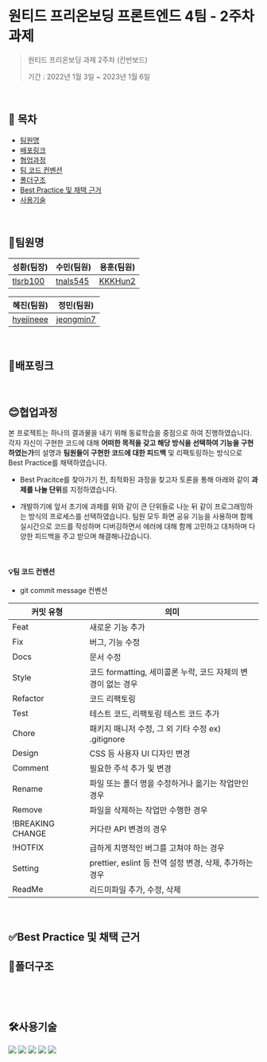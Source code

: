 # 원티드 프리온보딩 프론트엔드 4팀 - 2주차 과제


> 원티드 프리온보딩 과제 2주차 (칸반보드)
>
> 기간 : 2022년 1월 3일 ~ 2023년 1월 6일

<br />

## 📖 목차

- [팀원명](#팀원명)
- [배포링크](#배포링크)
- [협업과정](#협업과정)
- [팀 코드 컨벤션](#팀-코드-컨벤션)
- [폴더구조](#폴더구조)
- [Best Practice 및 채택 근거](#best-practice-및-채택-근거)
- [사용기술](#사용기술)


<br />

## 💪팀원명

| 성환(팀장)                                | 수민(팀원)                            | 용훈(팀원)                            |                         
| ----------------------------------------- | ------------------------------------- | ------------------------------------- | 
| [tlsrb100](https://github.com/tlsrb100) | [tnals545](https://github.com/tnals545)| [KKKHun2](https://github.com/KKKHun2) |

 혜진(팀원)                                | 정민(팀원)                                |                     
----------------------------------------- | ----------------------------------------- | 
[hyejineee](https://github.com/hyejineee) | [jeongmin7](https://github.com/jeongmin7) |  

<br />

## 📌배포링크


<br />

## 😊협업과정

본 프로젝트는 하나의 결과물을 내기 위해 동료학습을 중점으로 하여 진행하였습니다. 각자 자신이 구현한 코드에 대해 **어떠한 목적을 갖고 해당 방식을 선택하여 기능을 구현하였는가**의 설명과 **팀원들이 구현한 코드에 대한 피드백** 및 리팩토링하는 방식으로 Best Practice를 채택하였습니다.

- Best Pracitce를 찾아가기 전, 최적화된 과정을 찾고자 토론을 통해 아래와 같이 **과제를 나눌 단위**를 지정하였습니다.



- 개발하기에 앞서 초기에 과제를 위와 같이 큰 단위들로 나눈 뒤 같이 프로그래밍하는 방식의 프로세스를 선택하였습니다. 팀원 모두 화면 공유 기능을 사용하며 함께 실시간으로 코드를 작성하며 디버깅하면서 에러에 대해 함께 고민하고 대처하며 다양한 피드백을 주고 받으며 해결해나갔습니다.

<br />

#### 💡팀 코드 컨벤션

- git commit message  컨벤션

| 커밋 유형        | 의미                                                         |
| ---------------- | ------------------------------------------------------------ |
| Feat             | 새로운 기능 추가                                             |
| Fix              | 버그, 기능 수정                                              |
| Docs             | 문서 수정                                                    |
| Style            | 코드 formatting, 세미콜론 누락, 코드 자체의 변경이 없는 경우 |
| Refactor         | 코드 리팩토링                                                |
| Test             | 테스트 코드, 리팩토링 테스트 코드 추가                       |
| Chore            | 패키지 매니저 수정, 그 외 기타 수정 ex) .gitignore           |
| Design           | CSS 등 사용자 UI 디자인 변경                                 |
| Comment          | 필요한 주석 추가 및 변경                                     |
| Rename           | 파일 또는 폴더 명을 수정하거나 옮기는 작업만인 경우          |
| Remove           | 파일을 삭제하는 작업만 수행한 경우                           |
| !BREAKING CHANGE | 커다란 API 변경의 경우                                       |
| !HOTFIX          | 급하게 치명적인 버그를 고쳐야 하는 경우                      |
| Setting          | prettier, eslint 등 전역 설정 변경, 삭제, 추가하는 경우      |
| ReadMe           | 리드미파일 추가, 수정, 삭제                                  |

<br />

## ✅Best Practice 및 채택 근거







## 📁폴더구조
```


```


<br />

## 🛠사용기술 
<div align=left>
<img src="https://img.shields.io/badge/React-61DAFB?style=for-the-badge&logo=React&logoColor=white" >
<img src="https://img.shields.io/badge/JavaScript-F7DF1E?style=for-the-badge&logo=JavaScript&logoColor=white" >
 <img src="https://img.shields.io/badge/Vercel-000000?style=for-the-badge&logo=Vercel&logoColor=white" >
<img src="https://img.shields.io/badge/styledcomponents-DB7093?style=for-the-badge&logo=styledcomponents&logoColor=white" >
<img src="https://img.shields.io/badge/ReactRouter-CA4245?style=for-the-badge&logo=ReactRouter&logoColor=white" >
 </div>

<br />
